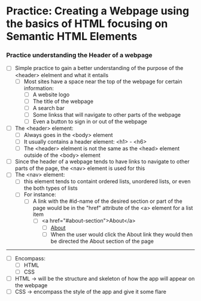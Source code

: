 # Practice: Creating a Webpage using the basics of HTML focusing on Semantic HTML Elements

### Practice understanding the Header of a webpage

-   [ ] Simple practice to gain a better understanding of the purpose of the &lt;header&gt; elelment and what it entails
    -   [ ] Most sites have a space near the top of the webpage for certain information:
        -   [ ] A website logo
        -   [ ] The title of the webpage
        -   [ ] A search bar
        -   [ ] Some linkss that will navigate to other parts of the webpage
        -   [ ] Even a button to sign in or out of the webpage
-   [ ] The &lt;header&gt; element:
    -   [ ] Always goes in the &lt;body&gt; element
    -   [ ] It usually contains a header element: &lt;h1&gt; - &lt;h6&gt;
    -   [ ] The &lt;header&gt; elelment is not the same as the &lt;head&gt; element outside of the &lt;body&gt; element
-   [ ] Since the header of a webpage tends to have links to navigate to other parts of the page, the &lt;nav&gt; element is used for this
-   [ ] The &lt;nav&gt; element:
    -   [ ] this element tends to containt ordered lists, unordered lists, or even the both types of lists
    -   [ ] For instance:
        -   [ ] A link with the #id-name of the desired section or part of the page would be in the "href" attribute of the &lt;a&gt; element for a list item
            -   [ ] &lt;a href="#about-section"&gt;About&lt;/a&gt;
                -   [ ] <a href="#about-section">About</a>
                -   [ ] When the user would click the About link they would then be directed the About section of the page

---

- [ ] Encompass:
  - [ ] HTML
  - [ ] CSS
- [ ] HTML -> will be the structure and skeleton of how the app will appear on the webpage
- [ ] CSS -> encompass the style of the app and give it some flare
